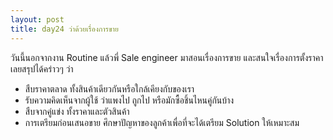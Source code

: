 ```yaml
---
layout: post
title: day24 ว่าด้วยเรื่องการขาย
---
```

วันนี้นอกจากงาน Routine แล้วพี่ Sale engineer มาสอนเรื่องการขาย และสนใจเรื่องการตั้งราคาเลยสรุปได้คร่าวๆ ว่า

- สืบราคาตลาด ทั้งสินค้าเดียวกันหรือใกล้เคียงกับของเรา
- รับความคิดเห็นจากผู้ใช้ ว่าแพงไป ถูกไป หรือมักซื้อชิ้นไหนคู่กันบ้าง
- สืบจากคู่แข่ง ทั้งราคาและตัวสินค้า
- การเตรียมก่อนเสนอขาย ศึกษาปัญหาของลูกค้าเพื่อที่จะได้เตรียม Solution ให้เหมาะสม